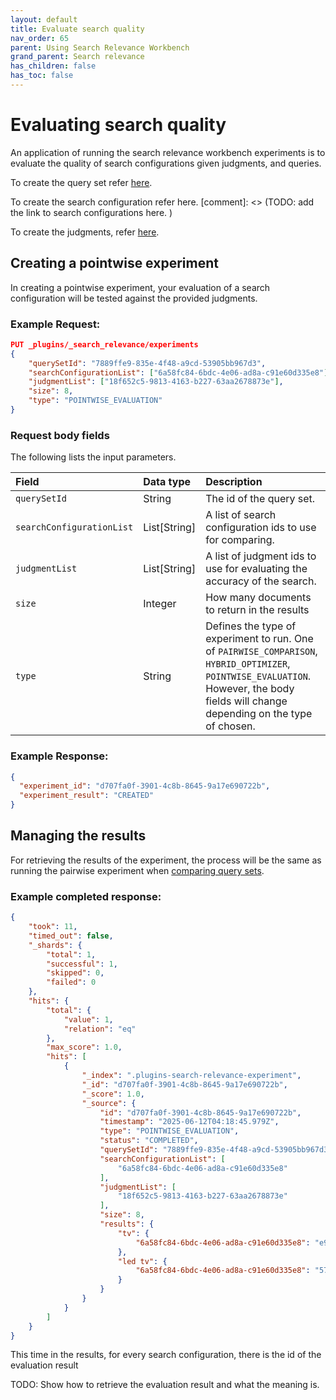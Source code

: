 ```yaml
---
layout: default
title: Evaluate search quality
nav_order: 65
parent: Using Search Relevance Workbench
grand_parent: Search relevance
has_children: false
has_toc: false
---
```


# Evaluating search quality

An application of running the search relevance workbench experiments is to evaluate the quality of search configurations given judgments, and queries. 

To create the query set refer [here]({{site.url}}{{site.baseurl}}/search-plugins/search-relevance/query-sets/).

To create the search configuration refer here. 
[comment]: <> (TODO: add the link to search configurations here. )

To create the judgments, refer [here]({{site.url}}{{site.baseurl}}/search-plugins/search-relevance/judgments/). 

## Creating a pointwise experiment

In creating a pointwise experiment, your evaluation of a search configuration will be tested against the provided judgments. 

### Example Request:

```json
PUT _plugins/_search_relevance/experiments
{
   	"querySetId": "7889ffe9-835e-4f48-a9cd-53905bb967d3",
   	"searchConfigurationList": ["6a58fc84-6bdc-4e06-ad8a-c91e60d335e8"],
    "judgmentList": ["18f652c5-9813-4163-b227-63aa2678873e"],
   	"size": 8,
   	"type": "POINTWISE_EVALUATION"
}
```

### Request body fields

The following lists the input parameters.

Field | Data type |  Description
:---  | :--- | :---
`querySetId` | String |	The id of the query set.
`searchConfigurationList` | List[String] | A list of search configuration ids to use for comparing.
`judgmentList` | List[String] | A list of judgment ids to use for evaluating the accuracy of the search.
`size` | Integer | How many documents to return in the results
`type` | String | Defines the type of experiment to run. One of `PAIRWISE_COMPARISON`, `HYBRID_OPTIMIZER`, `POINTWISE_EVALUATION`. However, the body fields will change depending on the type of chosen. 

### Example Response: 

```json
{
  "experiment_id": "d707fa0f-3901-4c8b-8645-9a17e690722b",
  "experiment_result": "CREATED"
}
```

## Managing the results

For retrieving the results of the experiment, the process will be the same as running the pairwise experiment when [comparing query sets]({{site.url}}{{site.baseurl}}/search-plugins/search-relevance/conpare-query-sets/).

### Example completed response:

```json
{
    "took": 11,
    "timed_out": false,
    "_shards": {
        "total": 1,
        "successful": 1,
        "skipped": 0,
        "failed": 0
    },
    "hits": {
        "total": {
            "value": 1,
            "relation": "eq"
        },
        "max_score": 1.0,
        "hits": [
            {
                "_index": ".plugins-search-relevance-experiment",
                "_id": "d707fa0f-3901-4c8b-8645-9a17e690722b",
                "_score": 1.0,
                "_source": {
                    "id": "d707fa0f-3901-4c8b-8645-9a17e690722b",
                    "timestamp": "2025-06-12T04:18:45.979Z",
                    "type": "POINTWISE_EVALUATION",
                    "status": "COMPLETED",
                    "querySetId": "7889ffe9-835e-4f48-a9cd-53905bb967d3",
                    "searchConfigurationList": [
                        "6a58fc84-6bdc-4e06-ad8a-c91e60d335e8"
                    ],
                    "judgmentList": [
                        "18f652c5-9813-4163-b227-63aa2678873e"
                    ],
                    "size": 8,
                    "results": {
                        "tv": {
                            "6a58fc84-6bdc-4e06-ad8a-c91e60d335e8": "e96d52c2-f495-40ff-85c4-1d75bf70c85d"
                        },
                        "led tv": {
                            "6a58fc84-6bdc-4e06-ad8a-c91e60d335e8": "57e981dd-333f-4079-b659-9c46235dd94f"
                        }
                    }
                }
            }
        ]
    }
}
```

This time in the results, for every search configuration, there is the id of the evaluation result

TODO: Show how to retrieve the evaluation result and what the meaning is. 
